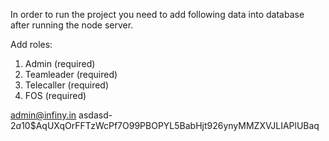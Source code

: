 
In order to run the project you need to add following data into database after running the node server.

Add roles:
1. Admin (required)
2. Teamleader (required) 
3. Telecaller (required)
4. FOS (required)


admin@infiny.in
asdasd-$2a$10$AqUXqOrFFTzWcPf7O99PBOPYL5BabHjt926ynyMMZXVJLIAPlUBaq